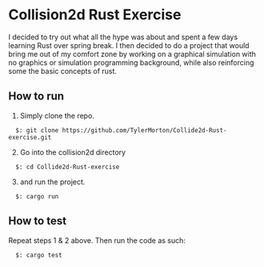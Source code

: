 # Collision2d Rust Exercise

I decided to try out what all the hype was about and spent a few days learning Rust over spring break. I then decided to do a project that would bring me out of my comfort zone by working on a graphical simulation with no graphics or simulation programming background, while also reinforcing some the basic concepts of rust.

## How to run

1. Simply clone the repo.
```
  $: git clone https://github.com/TylerMorton/Collide2d-Rust-exercise.git
```
2. Go into the collision2d directory
```
  $: cd Collide2d-Rust-exercise
```
3. and run the project.
```
  $: cargo run
```

## How to test
Repeat steps 1 & 2 above. Then run the code as such:
```
  $: cargo test
```